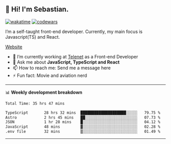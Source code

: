 ## 👋 Hi! I'm Sebastian.

[![wakatime](https://wakatime.com/badge/user/df0036c6-328a-4a39-be9b-e49417ed22a1.svg)](https://wakatime.com/@df0036c6-328a-4a39-be9b-e49417ed22a1)
[![codewars](https://www.codewars.com/users/sebavuye/badges/small)](https://www.codewars.com/users/sebavuye)

I’m a self-taught front-end developer. Currently, my main focus is Javascript(TS) and React.

[Website](https://sebastianvuye.be)

- 🔭 I’m currently working at [Telenet](https://telenet.be/) as a Front-end Developer
- 💬 Ask me about **JavaScript, TypeScript and React**
- 📫 How to reach me: Send me a message here
- ⚡ Fun fact: Movie and aviation nerd

-------

📊 **Weekly development breakdown**

<!--START_SECTION:waka-->

```txt
Total Time: 35 hrs 47 mins

TypeScript       28 hrs 32 mins  ████████████████████░░░░░   79.75 %
Astro            2 hrs 45 mins   ██░░░░░░░░░░░░░░░░░░░░░░░   07.73 %
JSON             1 hr 28 mins    █░░░░░░░░░░░░░░░░░░░░░░░░   04.12 %
JavaScript       48 mins         ▓░░░░░░░░░░░░░░░░░░░░░░░░   02.28 %
.env file        32 mins         ▒░░░░░░░░░░░░░░░░░░░░░░░░   01.49 %
```

<!--END_SECTION:waka-->
-------
